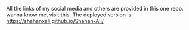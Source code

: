 All the links of my social media and others are provided in this one repo. wanna know me, visit this.
The deployed version is: https://shahanxali.github.io/Shahan-Ali/
